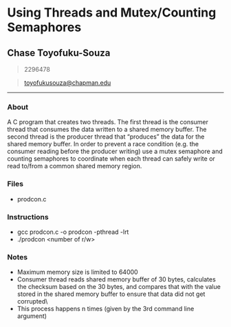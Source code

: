 # Using Threads and Mutex/Counting Semaphores

## Chase Toyofuku-Souza
> 2296478

> toyofukusouza@chapman.edu

----
### About
A C program that creates two threads. The first thread is the consumer thread that consumes the data written to a shared memory buffer. The second thread is the producer thread that “produces” the data for the shared memory buffer. In order to prevent a race condition (e.g. the consumer reading before the producer writing) use a mutex semaphore and counting semaphores to coordinate when each thread can safely write or read to/from a common shared memory region. 

### Files
- prodcon.c

### Instructions
- gcc prodcon.c -o prodcon -pthread -lrt
- ./prodcon <memory size> <number of r/w>

### Notes
- Maximum memory size is limited to 64000
- Consumer thread reads shared memory buffer of 30 bytes, calculates the checksum based on the 30 bytes, and compares that with the value stored in the shared memory buffer to ensure that data did not get corrupted\
- This process happens n times (given by the 3rd command line argument)